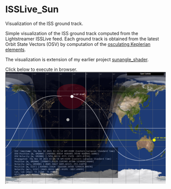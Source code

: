 # ISSLive_Sun

Visualization of the ISS ground track.

Simple visualization of the ISS ground track computed from the Lightstreamer ISSLive feed. Each ground track is obtained from the latest Orbit State Vectors (OSV) by computation of the [osculating Keplerian elements](https://github.com/vsr83/Osculating/blob/main/derivation.pdf).

The visualization is extension of my earlier project [sunangle_shader](https://github.com/vsr83/sunangle_shader). 

Click below to execute in browser.
[![Screenshot.](scrshot.png)](https://vsr83.github.io/ISSLive_Sun/)
